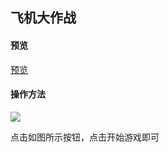 
## 飞机大作战
#### 预览

[预览](https://zhang6223284.github.io/plane-games/)


#### 操作方法

![](../../153293513091.png)

点击如图所示按钮，点击开始游戏即可